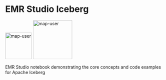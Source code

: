 # EMR Studio Iceberg

<img width="85" alt="map-user" src="https://img.shields.io/badge/views-226-green"> <img width="125" alt="map-user" src="https://img.shields.io/badge/unique visits-082-green">

EMR Studio notebook demonstrating the core concepts and code examples for Apache Iceberg
